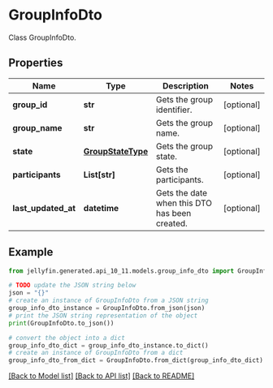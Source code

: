 # GroupInfoDto

Class GroupInfoDto.

## Properties

Name | Type | Description | Notes
------------ | ------------- | ------------- | -------------
**group_id** | **str** | Gets the group identifier. | [optional] 
**group_name** | **str** | Gets the group name. | [optional] 
**state** | [**GroupStateType**](GroupStateType.md) | Gets the group state. | [optional] 
**participants** | **List[str]** | Gets the participants. | [optional] 
**last_updated_at** | **datetime** | Gets the date when this DTO has been created. | [optional] 

## Example

```python
from jellyfin.generated.api_10_11.models.group_info_dto import GroupInfoDto

# TODO update the JSON string below
json = "{}"
# create an instance of GroupInfoDto from a JSON string
group_info_dto_instance = GroupInfoDto.from_json(json)
# print the JSON string representation of the object
print(GroupInfoDto.to_json())

# convert the object into a dict
group_info_dto_dict = group_info_dto_instance.to_dict()
# create an instance of GroupInfoDto from a dict
group_info_dto_from_dict = GroupInfoDto.from_dict(group_info_dto_dict)
```
[[Back to Model list]](README.md#documentation-for-models) [[Back to API list]](README.md#documentation-for-api-endpoints) [[Back to README]](README.md)


